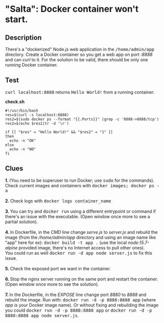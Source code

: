 # "Salta": Docker container won't start.

## Description

There's a "dockerized" Node.js web application in the <kbd>/home/admin/app</kbd> directory. Create a Docker container so you get a web app on port <i>:8888</i> and can <i>curl</i> to it. For the solution to be valid, there should be only one running Docker container.

## Test

<kbd>curl localhost:8888</kbd> returns <kbd>Hello World!</kbd> from a running container.

<b>check.sh</b>

```
#!/usr/bin/bash
res=$(curl -s localhost:8888)
res2=$(sudo docker ps --format "{{.Ports}}" |grep -c '8888->8888/tcp')
res2=$(echo $res2|tr -d '\r')

if [[ "$res" = "Hello World!" && "$res2" = "1" ]]
then
  echo -n "OK"
else
  echo -n "NO"
fi
```

## Clues

<b>1. </b>(You need to be superuser to run Docker; use <kbd>sudo</kbd> for the commands). Check current images and containers with <kbd>docker images; docker ps -a</kbd><br><br>
<b>2. </b>Check logs with <kbd>docker logs container_name</kbd><br><br>
<b>3. </b>You can try and <kbd>docker run</kbd> using a different entrypoint or command if there's an issue with the executable. (Open window once more to see a partial solution).<br><br>
<b>4. </b>In Dockerfile, in the <i>CMD</i> line change <i>serve.js</i> to <i>server.js</i> and rebuild the image (from the <i>/home/admin/app</i> directory and using an image name like "app" here for ex): <kbd>docker build -t app .</kbd> (use the local <i>node:15.7-alpine</i> provided image, there's no Internet access to pull other ones).<br>You could run as well <kbd>docker run -d app node server.js</kbd> to fix this issue.<br><br>
<b>5. </b>Check the exposed port we want in the container.<br><br>
<b>6. </b>Stop the nginx server running on the same port and restart the container.(Open window once more to see the solution).<br><br>
<b>7. </b>In the Dockerfile, in the <i>EXPOSE</i> line change port <i>8880</i> to <i>8888</i> and rebuild the image. Run with: <kbd>docker run -d -p 8888:8888  app</kbd> (where <i>app</i> is your Docker image name). Or without fixing and rebuilding the image you could <kbd>docker run -d -p 8888:8888 app</kbd> or <kbd>docker run -d -p 8888:8888 app node server.js</kbd>.